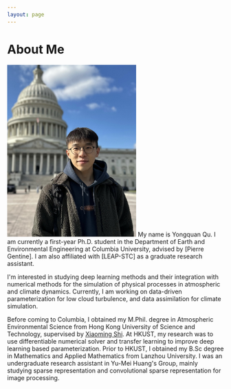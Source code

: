 ```yaml
---
layout: page
---
```


# About Me

<img src="/images/yongquanqu01.jpg" class="floatpic" width="300" height="400">
My name is Yongquan Qu.  I am currently a first-year Ph.D. student in the Department of
Earth and Environmental Engineering at Columbia University, advised by [Pierre Gentine]. 
I am also affiliated with [LEAP-STC] as a graduate research assistant.

I'm interested in studying deep learning methods and their integration with numerical methods 
for the simulation of physical processes in atmospheric and climate dynamics. Currently, I am working on data-driven parameterization for low cloud turbulence, and data assimilation for climate simulation.

Before coming to Columbia, I obtained my M.Phil. degree in Atmospheric Environmental Science from Hong Kong University of 
Science and Technology, supervised by [Xiaoming Shi]. At HKUST, my research was to use differentiable numerical 
solver and transfer learning to improve deep learning based parameterization. Prior to HKUST, I obtained my B.Sc degree in Mathematics and Applied Mathematics from Lanzhou 
University. I was an undergraduate research assistant in Yu-Mei Huang's Group, mainly studying sparse representation and
convolutional sparse representation for image processing.

[Pierre Gentine]: https://gentinelab.eee.columbia.edu/people/pierre-gentine
[Xiaoming Shi]: https://shixm.people.ust.hk/about/
[LEAP-STC]: https://leap.columbia.edu
